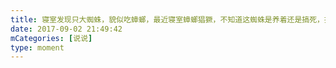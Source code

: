 ```yaml
---
title: 寝室发现只大蜘蛛，貌似吃蟑螂，最近寝室蟑螂猖獗，不知道这蜘蛛是养着还是搞死，搞死又可惜了，养着实在太吓人，就怕趴床上😱😱😰😰
date: 2017-09-02 21:49:42
mCategories: [说说]
type: moment
---
```


<div id="pics-20170902214942"></div>

<script src="/lib/moment/pics.js"></script>
<script>
var data = [
    {"link": "2017-09-02_000001.jpeg", "type": "shuoshuo"},
    {"link": "2017-09-02_000003.jpeg", "type": "shuoshuo"}
];
picsRender(data, "pics-20170902214942");
</script>
